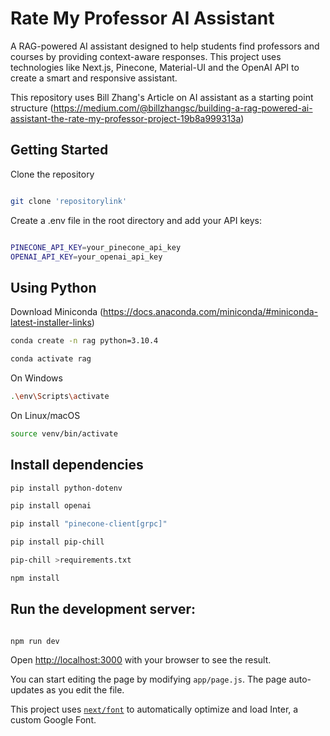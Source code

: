 # Rate My Professor AI Assistant

A RAG-powered AI assistant designed to help students find professors and courses by providing context-aware responses. This project uses technologies like Next.js, Pinecone, Material-UI and the OpenAI API to create a smart and responsive assistant.

This repository uses Bill Zhang's Article on AI assistant as a starting point structure (https://medium.com/@billzhangsc/building-a-rag-powered-ai-assistant-the-rate-my-professor-project-19b8a999313a)

## Getting Started

Clone the repository

```bash

git clone 'repositorylink'

```


Create a .env file in the root directory and add your API keys:

```bash

PINECONE_API_KEY=your_pinecone_api_key
OPENAI_API_KEY=your_openai_api_key

```

## Using Python

Download Miniconda (https://docs.anaconda.com/miniconda/#miniconda-latest-installer-links)

```bash
conda create -n rag python=3.10.4
```
```bash
conda activate rag
```
On Windows
```bash
.\env\Scripts\activate
```
On Linux/macOS
```bash
source venv/bin/activate
```

## Install dependencies

```bash
pip install python-dotenv
```
```bash
pip install openai
```
```bash
pip install "pinecone-client[grpc]"
```
```bash
pip install pip-chill
```
```bash
pip-chill >requirements.txt
```
```bash
npm install
```

## Run the development server:

```bash

npm run dev

```

Open [http://localhost:3000](http://localhost:3000) with your browser to see the result.

You can start editing the page by modifying `app/page.js`. The page auto-updates as you edit the file.

This project uses [`next/font`](https://nextjs.org/docs/basic-features/font-optimization) to automatically optimize and load Inter, a custom Google Font.
#
